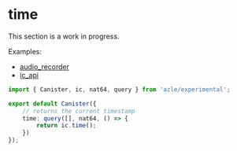# time

This section is a work in progress.

Examples:

-   [audio_recorder](https://github.com/demergent-labs/azle/tree/main/examples/audio_recorder)
-   [ic_api](https://github.com/demergent-labs/azle/tree/main/examples/ic_api)

```typescript
import { Canister, ic, nat64, query } from 'azle/experimental';

export default Canister({
    // returns the current timestamp
    time: query([], nat64, () => {
        return ic.time();
    })
});
```
